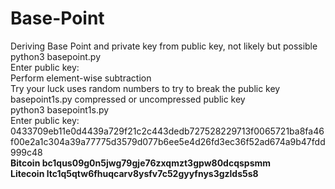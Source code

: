 # Base-Point
Deriving Base Point and private key from public key, not likely but possible <br>
python3 basepoint.py<br>
Enter public key:<br>
Perform element-wise subtraction<br>
Try your luck uses random numbers to try to break the public key<br>
basepoint1s.py compressed or uncompressed public key<br>
python3 basepoint1s.py <br>
Enter public key: 0433709eb11e0d4439a729f21c2c443dedb727528229713f0065721ba8fa46f00e2a1c304a39a77775d3579d077b6ee5e4d26fd3ec36f52ad674a9b47fdd999c48<br>
<b>Bitcoin bc1qus09g0n5jwg79gje76zxqmzt3gpw80dcqspsmm   <br>
  Litecoin ltc1q5qtw6fhuqcarv8ysfv7c52gyyfnys3gzlds5s8  </b>
